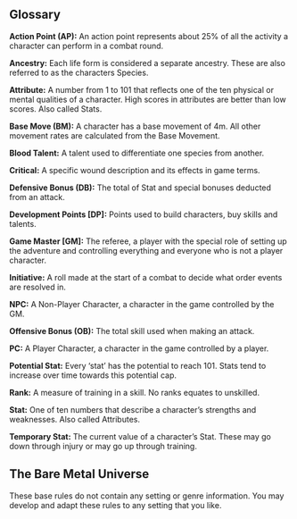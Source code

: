 ## Glossary

**Action Point (AP):** An action point represents about 25% of all the activity a character can perform in a combat round.

**Ancestry:** Each life form is considered a separate ancestry. These are also referred to as the characters Species.

**Attribute:** A number from 1 to 101 that reflects one of the ten physical or mental qualities of a character. High scores in attributes are better than low scores. Also called Stats.

**Base Move (BM):** A character has a base movement of 4m. All other movement rates are calculated from the Base Movement.

**Blood Talent:** A talent used to differentiate one species from another.

**Critical:** A specific wound description and its effects in game terms.

**Defensive Bonus (DB):** The total of Stat and special bonuses deducted from an attack.

**Development Points [DP]:** Points used to build characters, buy skills and talents.

**Game Master [GM]:** The referee, a player with the special role of setting up the adventure and controlling everything and everyone who is not a player character.

**Initiative:** A roll made at the start of a combat to decide what order events are resolved in.

**NPC:** A Non-Player Character, a character in the game controlled by the GM.

**Offensive Bonus (OB):** The total skill used when making an attack.

**PC:** A Player Character, a character in the game controlled by a player.

**Potential Stat:** Every ‘stat’ has the potential to reach 101. Stats tend to increase over time towards this potential cap.

**Rank:** A measure of training in a skill. No ranks equates to unskilled.

**Stat:** One of ten numbers that describe a character’s strengths and weaknesses. Also called Attributes.

**Temporary Stat:** The current value of a character’s Stat. These may go down through injury or may go up through training.

## The Bare Metal Universe

These base rules do not contain any setting or genre information. 
You may develop and adapt these rules to any setting that you like.
